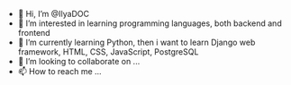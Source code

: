 - 👋 Hi, I’m @IlyaDOC
- 👀 I’m interested in learning programming languages, both backend and frontend
- 🌱 I’m currently learning Python, then i want to learn Django web framework, HTML, CSS, JavaScript, PostgreSQL
- 💞️ I’m looking to collaborate on ...
- 📫 How to reach me ...

<!---
IlyaDOC/IlyaDOC is a ✨ special ✨ repository because its `README.md` (this file) appears on your GitHub profile.
You can click the Preview link to take a look at your changes.
--->
